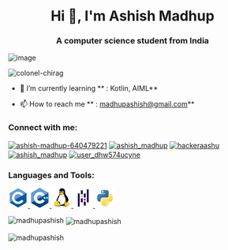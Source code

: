 <h1 align="center">Hi 👋, I'm Ashish Madhup</h1>
<h3 align="center">A computer science student from India</h3>

![image](https://user-images.githubusercontent.com/119279720/236645353-55e27ab3-19be-4851-be3e-06932aaea692.png)
>
<p align="left"> <img src="https://komarev.com/ghpvc/?username=colonel-chirag&label=Visitors&color=0e75b6&style=flat" alt="colonel-chirag" /> </p>

- 🌱 I’m currently learning ** : Kotlin, AIML**

- 📫 How to reach me ** : madhupashish@gmail.com**

<h3 align="left">Connect with me:</h3>
<p align="left">
<a href="https://linkedin.com/in/ashish-madhup-640479221" target="blank"><img align="center" src="https://raw.githubusercontent.com/rahuldkjain/github-profile-readme-generator/master/src/images/icons/Social/linked-in-alt.svg" alt="ashish-madhup-640479221" height="30" width="40" /></a>
<a href="https://instagram.com/ashish_madhup" target="blank"><img align="center" src="https://raw.githubusercontent.com/rahuldkjain/github-profile-readme-generator/master/src/images/icons/Social/instagram.svg" alt="ashish_madhup" height="30" width="40" /></a>
<a href="https://www.youtube.com/c/hackeraashu" target="blank"><img align="center" src="https://raw.githubusercontent.com/rahuldkjain/github-profile-readme-generator/master/src/images/icons/Social/youtube.svg" alt="hackeraashu" height="30" width="40" /></a>
<a href="https://www.leetcode.com/ashish_madhup" target="blank"><img align="center" src="https://raw.githubusercontent.com/rahuldkjain/github-profile-readme-generator/master/src/images/icons/Social/leet-code.svg" alt="ashish_madhup" height="30" width="40" /></a>
<a href="https://auth.geeksforgeeks.org/user/user_dhw574ucyne" target="blank"><img align="center" src="https://raw.githubusercontent.com/rahuldkjain/github-profile-readme-generator/master/src/images/icons/Social/geeks-for-geeks.svg" alt="user_dhw574ucyne" height="30" width="40" /></a>
</p>

<h3 align="left">Languages and Tools:</h3>
<p align="left"> <a href="https://www.cprogramming.com/" target="_blank" rel="noreferrer"> <img src="https://raw.githubusercontent.com/devicons/devicon/master/icons/c/c-original.svg" alt="c" width="40" height="40"/> </a> <a href="https://www.w3schools.com/cpp/" target="_blank" rel="noreferrer"> <img src="https://raw.githubusercontent.com/devicons/devicon/master/icons/cplusplus/cplusplus-original.svg" alt="cplusplus" width="40" height="40"/> </a> <a href="https://www.linux.org/" target="_blank" rel="noreferrer"> <img src="https://raw.githubusercontent.com/devicons/devicon/master/icons/linux/linux-original.svg" alt="linux" width="40" height="40"/> </a> <a href="https://pandas.pydata.org/" target="_blank" rel="noreferrer"> <img src="https://raw.githubusercontent.com/devicons/devicon/2ae2a900d2f041da66e950e4d48052658d850630/icons/pandas/pandas-original.svg" alt="pandas" width="40" height="40"/> </a> <a href="https://www.python.org" target="_blank" rel="noreferrer"> <img src="https://raw.githubusercontent.com/devicons/devicon/master/icons/python/python-original.svg" alt="python" width="40" height="40"/> </a> </p>


<p><img align="left" src="https://github-readme-stats.vercel.app/api/top-langs?username=madhupashish&show_icons=true&locale=en&layout=compact" alt="madhupashish" /></p>

<p>&nbsp;<img align="center" src="https://github-readme-stats.vercel.app/api?username=madhupashish&show_icons=true&locale=en" alt="madhupashish" /></p>

<p><img align="center" src="https://github-readme-streak-stats.herokuapp.com/?user=madhupashish&" alt="madhupashish" /></p>

